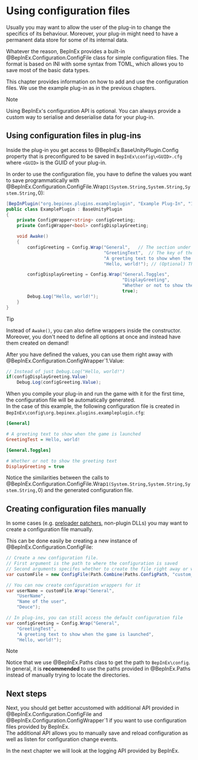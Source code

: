 # Using configuration files

Usually you may want to allow the user of the plug-in to change the specifics of its behaviour.
Moreover, your plug-in might need to have a permanent data store for some of its internal data.

Whatever the reason, BepInEx provides a built-in @BepInEx.Configuration.ConfigFile class for simple configuration files. 
The format is based on INI with some syntax from TOML, which allows you to save most of the basic data types.

This chapter provides information on how to add and use the configuration files. We use the example plug-in as in the previous chapters.

> [!NOTE]
> Using BepInEx's configuration API is optional. You can always provide a custom way to serialise and deserialise
> data for your plug-in.

## Using configuration files in plug-ins

Inside the plug-in you get access to @BepInEx.BaseUnityPlugin.Config property that is preconfigured to be saved in `BepInEx\config\<GUID>.cfg` where `<GUID>` is the GUID of your plug-in.

In order to use the configuration file, you have to define the values you want to save programmatically with @BepInEx.Configuration.ConfigFile.Wrap``1(System.String,System.String,System.String,``0):

```csharp
[BepInPlugin("org.bepinex.plugins.exampleplugin", "Example Plug-In", "1.0.0.0")]
public class ExamplePlugin : BaseUnityPlugin
{
    private ConfigWrapper<string> configGreeting;
    private ConfigWrapper<bool> configDisplayGreeting;

    void Awake()
    {
        configGreeting = Config.Wrap("General",   // The section under which the option is shown
                                     "GreetingText",  // The key of the configuration option in the configuration file
                                     "A greeting text to show when the game is launched",  // (Optional) Description of the option to show in the config file
                                     "Hello, world!"); // (Optional) The default value

        configDisplayGreeting = Config.Wrap("General.Toggles", 
                                            "DisplayGreeting",
                                            "Whether or not to show the greeting text",
                                            true);
        Debug.Log("Hello, world!");
    }
}
```

> [!TIP]
> Instead of `Awake()`, you can also define wrappers inside the constructor.
> Moreover, you don't need to define all options at once and instead have them created on demand!

After you have defined the values, you can use them right away with @BepInEx.Configuration.ConfigWrapper`1.Value:

```csharp
// Instead of just Debug.Log("Hello, world!")
if(configDisplayGreeting.Value)
    Debug.Log(configGreeting.Value);
```

When you compile your plug-in and run the game with it for the first time, the configuration file will be automatically generated.  
In the case of this example, the following configuration file is created in `BepInEx\config\org.bepinex.plugins.exampleplugin.cfg`:

```ini
[General]

# A greeting text to show when the game is launched
GreetingTest = Hello, world!

[General.Toggles]

# Whether or not to show the greeting text
DisplayGreeting = true
```

Notice the similarities between the calls to @BepInEx.Configuration.ConfigFile.Wrap``1(System.String,System.String,System.String,``0) and the generated configuration file.

## Creating configuration files manually

In some cases (e.g. [preloader patchers](<xref:preloader_patches>), non-plugin DLLs) you may want to create a configuration file manually.

This can be done easily be creating a new instance of @BepInEx.Configuration.ConfigFile:

```csharp
// Create a new configuration file.
// First argument is the path to where the configuration is saved
// Second arguments specifes whether to create the file right away or whether to wait until any values are accessed/written
var customFile = new ConfigFile(Path.Combine(Paths.ConfigPath, "custom_config.cfg"), true);

// You can now create configuration wrappers for it
var userName = customFile.Wrap("General",
    "UserName",
    "Name of the user",
    "Deuce");

// In plug-ins, you can still access the default configuration file
var configGreeting = Config.Wrap("General", 
    "GreetingTest", 
    "A greeting text to show when the game is launched", 
    "Hello, world!");
```

> [!NOTE]
> Notice that we use @BepInEx.Paths class to get the path to `BepInEx\config`.
> In general, it is **recommended** to use the paths provided in @BepInEx.Paths instead of manually trying to locate the directories.

## Next steps

Next, you should get better accustomed with additional API provided in 
@BepInEx.Configuration.ConfigFile and @BepInEx.Configuration.ConfigWrapper`1 if you want to use configuration files provided by BepInEx.  
The additional API allows you to manually save and reload configuration as well as listen for configuration change events.

In the next chapter we will look at the logging API provided by BepInEx.